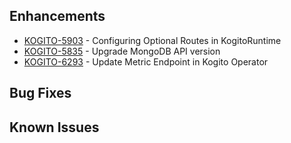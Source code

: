 <!-- Keep them in alphabetical order -->
## Enhancements
- [KOGITO-5903](https://issues.redhat.com/browse/KOGITO-5903) - Configuring Optional Routes in KogitoRuntime
- [KOGITO-5835](https://issues.redhat.com/browse/KOGITO-5835) - Upgrade MongoDB API version
- [KOGITO-6293](https://issues.redhat.com/browse/KOGITO-6293) - Update Metric Endpoint in Kogito Operator
## Bug Fixes


## Known Issues
